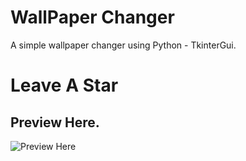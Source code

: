 # WallPaper Changer
A simple wallpaper changer using Python  - TkinterGui.

 # Leave A Star

 ## Preview Here.
![Preview Here](https://cdn.discordapp.com/attachments/636950095056863243/1066453580514603109/image.png)
